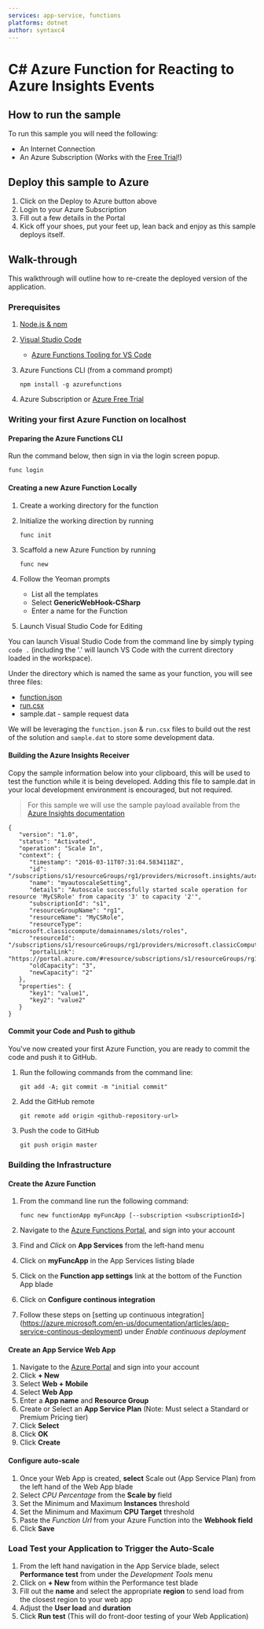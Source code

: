 ```yaml
---
services: app-service, functions
platforms: dotnet
author: syntaxc4
---
```


# C# Azure Function for Reacting to Azure Insights Events

## How to run the sample

To run this sample you will need the following:

* An Internet Connection
* An Azure Subscription (Works with the [Free Trial](https://azure.microsoft.com/en-us/free/)!)

## Deploy this sample to Azure

1. Click on the Deploy to Azure button above
1. Login to your Azure Subscription
1. Fill out a few details in the Portal
1. Kick off your shoes, put your feet up, lean back and enjoy as this sample deploys itself.

## Walk-through

This walkthrough will outline how to re-create the deployed version of the application.

### Prerequisites

1. [Node.js & npm](https://nodejs.org/en/download/)
1. [Visual Studio Code](https://code.visualstudio.com)
    * [Azure Functions Tooling for VS Code](https://marketplace.visualstudio.com/items?itemName=ahmelsayed.vscode-azurefunctions)
1. Azure Functions CLI (from a command prompt)

   ```npm install -g azurefunctions```

1. Azure Subscription or [Azure Free Trial](https://azure.microsoft.com/en-us/free)

### Writing your first Azure Function on localhost

#### Preparing the Azure Functions CLI

Run the command below, then sign in via the login screen popup.

   ```func login```

#### Creating a new Azure Function Locally

1. Create a working directory for the function
1. Initialize the working direction by running

    ```func init```
1. Scaffold a new Azure Function by running

    ```func new```
1. Follow the Yeoman prompts

    * List all the templates
    * Select **GenericWebHook-CSharp**
    * Enter a name for the Function

1. Launch Visual Studio Code for Editing

You can launch Visual Studio Code from the command line by simply typing `code .` (including the '.' will launch VS Code with the current directory loaded in the workspace).

Under the directory which is named the same as your function, you will see three files:

* [function.json](https://github.com/Azure/azure-webjobs-sdk-script/wiki/function.json)
* [run.csx](https://azure.microsoft.com/en-us/documentation/articles/functions-reference-csharp/)
* sample.dat - sample request data

We will be leveraging the `function.json` & `run.csx` files to build out the rest of the solution and `sample.dat` to store some development data.

#### Building the Azure Insights Receiver

Copy the sample information below into your clipboard, this will be used to test the function while it is being developed. Adding this file to sample.dat in your local development environment is encouraged, but not required.

> For this sample we will use the sample payload available from the [Azure Insights documentation](https://azure.microsoft.com/en-us/documentation/articles/insights-autoscale-to-webhook-email/#autoscale-notification-webhook-payload-schema)

```
{
   "version": "1.0",
   "status": "Activated",
   "operation": "Scale In",
   "context": {
      "timestamp": "2016-03-11T07:31:04.5834118Z",
      "id": "/subscriptions/s1/resourceGroups/rg1/providers/microsoft.insights/autoscalesettings/myautoscaleSetting",
      "name": "myautoscaleSetting",
      "details": "Autoscale successfully started scale operation for resource 'MyCSRole' from capacity '3' to capacity '2'",
      "subscriptionId": "s1",
      "resourceGroupName": "rg1",
      "resourceName": "MyCSRole",
      "resourceType": "microsoft.classiccompute/domainnames/slots/roles",
      "resourceId": "/subscriptions/s1/resourceGroups/rg1/providers/microsoft.classicCompute/domainNames/myCloudService/slots/Production/roles/MyCSRole",
      "portalLink": "https://portal.azure.com/#resource/subscriptions/s1/resourceGroups/rg1/providers/microsoft.classicCompute/domainNames/myCloudService",
      "oldCapacity": "3",
      "newCapacity": "2"
   },
   "properties": {
      "key1": "value1",
      "key2": "value2"
   }
}
```

#### Commit your Code and Push to github

You've now created your first Azure Function, you are ready to commit the code and push it to GitHub.

1. Run the following commands from the command line:

   ```git add -A; git commit -m "initial commit"```

1. Add the GitHub remote

   ```git remote add origin <github-repository-url>```

1. Push the code to GitHub

   ```git push origin master```

### Building the Infrastructure

#### Create the Azure Function

1. From the command line run the following command:

   ```func new functionApp myFuncApp [--subscription <subscriptionId>]```

1. Navigate to the [Azure Functions Portal](https://functions.azure.com/signin), and sign into your account
1. Find and *Click* on **App Services** from the left-hand menu
1. Click on **myFuncApp** in the App Services listing blade
1. Click on the **Function app settings** link at the bottom of the Function App blade
1. Click on **Configure continous integration**
1. Follow these steps on [setting up continuous integration] (https://azure.microsoft.com/en-us/documentation/articles/app-service-continous-deployment) under *Enable continuous deployment*

#### Create an App Service Web App

1. Navigate to the [Azure Portal](https://portal.azure.com) and sign into your account
1. Click **+ New**
1. Select **Web + Mobile**
1. Select **Web App**
1. Enter a **App name** and **Resource Group**
1. Create or Select an **App Service Plan** (Note: Must select a Standard or Premium Pricing tier)
1. Click **Select**
1. Click **OK**
1. Click **Create**

#### Configure auto-scale

1. Once your Web App is created, **select** Scale out (App Service Plan) from the left hand of the Web App blade
1. Select *CPU Percentage* from the **Scale by** field
1. Set the Minimum and Maximum **Instances** threshold
1. Set the Minimum and Maximum **CPU Target** threshold
1. Paste the *Function Url* from your Azure Function into the **Webhook field**
1. Click **Save**

### Load Test your Application to Trigger the Auto-Scale

1. From the left hand navigation in the App Service blade, select **Performance test** from under the *Development Tools* menu
1. Click on **+ New** from within the Performance test blade
1. Fill out the **name** and select the appropriate **region** to send load from the closest region to your web app
1. Adjust the **User load** and **duration**
1. Click **Run test** (This will do front-door testing of your Web Application)